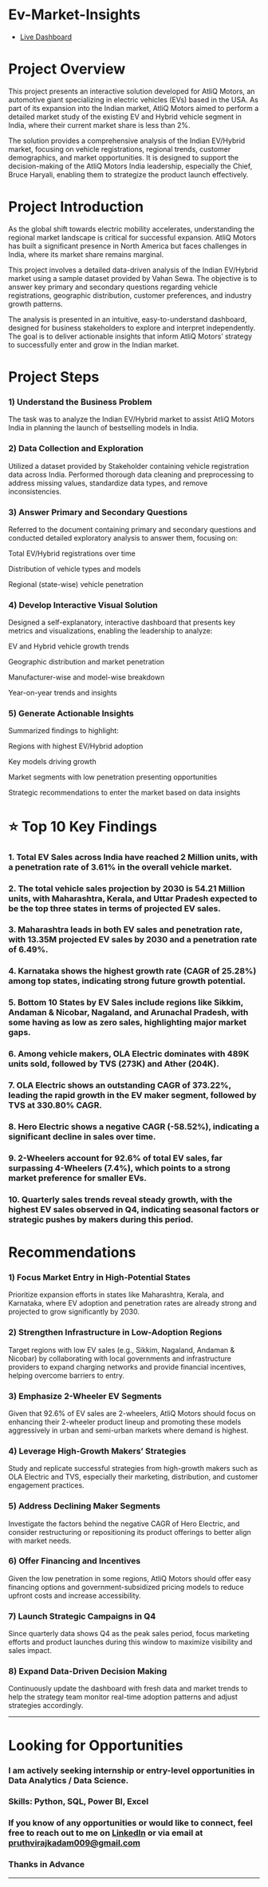 # Ev-Market-Insights
- [Live Dashboard](https://app.powerbi.com/groups/me/reports/5a665e99-68c0-4ddc-821d-0fcda8f8af4a/3ab7c4a46a05445b170e?experience=power-bi)


# Project Overview
This project presents an interactive solution developed for AtliQ Motors, an automotive giant specializing in electric vehicles (EVs) based in the USA. As part of its expansion
into the Indian market, AtliQ Motors aimed to perform a detailed market study of the existing EV and Hybrid vehicle segment in India, where their current market share is less
than 2%.

The solution provides a comprehensive analysis of the Indian EV/Hybrid market, focusing on vehicle registrations, regional trends, customer demographics, and market
opportunities. It is designed to support the decision-making of the AtliQ Motors India leadership, especially the Chief, Bruce Haryali, enabling them to strategize the product
launch effectively.


# Project Introduction
As the global shift towards electric mobility accelerates, understanding the regional market landscape is critical for successful expansion. AtliQ Motors has built a significant
presence in North America but faces challenges in India, where its market share remains marginal.

This project involves a detailed data-driven analysis of the Indian EV/Hybrid market using a sample dataset provided by Vahan Sewa. The objective is to answer key primary and
secondary questions regarding vehicle registrations, geographic distribution, customer preferences, and industry growth patterns.

The analysis is presented in an intuitive, easy-to-understand dashboard, designed for business stakeholders to explore and interpret independently. The goal is to deliver
actionable insights that inform AtliQ Motors’ strategy to successfully enter and grow in the Indian market.


# Project Steps

### 1) Understand the Business Problem
The task was to analyze the Indian EV/Hybrid market to assist AtliQ Motors India in planning the launch of bestselling models in India.

### 2) Data Collection and Exploration

Utilized a dataset provided by Stakeholder containing vehicle registration data across India.
Performed thorough data cleaning and preprocessing to address missing values, standardize data types, and remove inconsistencies.

### 3) Answer Primary and Secondary Questions
Referred to the document containing primary and secondary questions and conducted detailed exploratory analysis to answer them, focusing on:

Total EV/Hybrid registrations over time

Distribution of vehicle types and models

Regional (state-wise) vehicle penetration


### 4) Develop Interactive Visual Solution
Designed a self-explanatory, interactive dashboard that presents key metrics and visualizations, enabling the leadership to analyze:

EV and Hybrid vehicle growth trends

Geographic distribution and market penetration

Manufacturer-wise and model-wise breakdown

Year-on-year trends and insights

### 5) Generate Actionable Insights
Summarized findings to highlight:

Regions with highest EV/Hybrid adoption

Key models driving growth

Market segments with low penetration presenting opportunities

Strategic recommendations to enter the market based on data insights


# ⭐ Top 10 Key Findings

### 1. Total EV Sales across India have reached 2 Million units, with a penetration rate of 3.61% in the overall vehicle market.

### 2. The total vehicle sales projection by 2030 is 54.21 Million units, with Maharashtra, Kerala, and Uttar Pradesh expected to be the top three states in terms of projected EV sales.

### 3. Maharashtra leads in both EV sales and penetration rate, with 13.35M projected EV sales by 2030 and a penetration rate of 6.49%.

### 4. Karnataka shows the highest growth rate (CAGR of 25.28%) among top states, indicating strong future growth potential.

### 5. Bottom 10 States by EV Sales include regions like Sikkim, Andaman & Nicobar, Nagaland, and Arunachal Pradesh, with some having as low as zero sales, highlighting major market gaps.

### 6. Among vehicle makers, OLA Electric dominates with 489K units sold, followed by TVS (273K) and Ather (204K).

### 7. OLA Electric shows an outstanding CAGR of 373.22%, leading the rapid growth in the EV maker segment, followed by TVS at 330.80% CAGR.

### 8. Hero Electric shows a negative CAGR (-58.52%), indicating a significant decline in sales over time.

### 9. 2-Wheelers account for 92.6% of total EV sales, far surpassing 4-Wheelers (7.4%), which points to a strong market preference for smaller EVs.

### 10. Quarterly sales trends reveal steady growth, with the highest EV sales observed in Q4, indicating seasonal factors or strategic pushes by makers during this period.


# Recommendations

### 1) Focus Market Entry in High-Potential States
Prioritize expansion efforts in states like Maharashtra, Kerala, and Karnataka, where EV adoption and penetration rates are already strong and projected to grow significantly
by 2030.

### 2) Strengthen Infrastructure in Low-Adoption Regions
Target regions with low EV sales (e.g., Sikkim, Nagaland, Andaman & Nicobar) by collaborating with local governments and infrastructure providers to expand charging networks and provide financial incentives, helping overcome barriers to entry.

### 3) Emphasize 2-Wheeler EV Segments
Given that 92.6% of EV sales are 2-wheelers, AtliQ Motors should focus on enhancing their 2-wheeler product lineup and promoting these models aggressively in urban and semi-urban markets where demand is highest.

### 4) Leverage High-Growth Makers’ Strategies
Study and replicate successful strategies from high-growth makers such as OLA Electric and TVS, especially their marketing, distribution, and customer engagement practices.

### 5) Address Declining Maker Segments
Investigate the factors behind the negative CAGR of Hero Electric, and consider restructuring or repositioning its product offerings to better align with market needs.

### 6) Offer Financing and Incentives
Given the low penetration in some regions, AtliQ Motors should offer easy financing options and government-subsidized pricing models to reduce upfront costs and increase accessibility.

### 7) Launch Strategic Campaigns in Q4
Since quarterly data shows Q4 as the peak sales period, focus marketing efforts and product launches during this window to maximize visibility and sales impact.

### 8) Expand Data-Driven Decision Making
Continuously update the dashboard with fresh data and market trends to help the strategy team monitor real-time adoption patterns and adjust strategies accordingly.

--------------------------------------------------------------------------------------------------------------------------------------------------------------------------------

# Looking for Opportunities

### I am actively seeking internship or entry-level opportunities in Data Analytics / Data Science.
### Skills: Python, SQL, Power BI, Excel
### If you know of any opportunities or would like to connect, feel free to reach out to me on [LinkedIn](https://www.linkedin.com/in/pruthviraj-kadam-patil/) or via email at pruthvirajkadam009@gmail.com

### Thanks in Advance
--------------------------------------------------------------------------------------------------------------------------------------------------------------------------------
